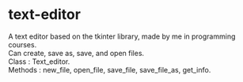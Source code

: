 # text-editor
A text editor based on the tkinter library, made by me in programming courses.  
Can create, save as, save, and open files.   
Class : Text_editor.  
Methods : new_file, open_file, save_file, save_file_as, get_info.  

